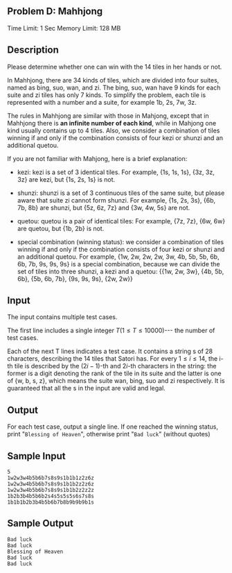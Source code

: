 ## Problem D: Mahhjong

Time Limit: 1 Sec Memory Limit: 128 MB

## Description

Please determine whether one can win with the 14 tiles in her hands or not.

In Mahhjong, there are 34 kinds of tiles, which are divided into four suites, named as bing, suo, wan, and zi. The bing, suo, wan have 9 kinds for each suite and zi tiles has only 7 kinds. To simplify the problem, each tile is represented with a number and a suite, for example 1b, 2s, 7w, 3z.

The rules in Mahhjong are similar with those in Mahjong, except that in Mahhjong there is **an infinite number of each kind**, while in Mahjong one kind usually contains up to 4 tiles. Also, we consider a combination of tiles winning if and only if the combination consists of four kezi or shunzi and an additional quetou.

If you are not familiar with Mahjong, here is a brief explanation:

- kezi: kezi is a set of 3 identical tiles.
	For example, {1s, 1s, 1s}, {3z, 3z, 3z} are kezi, but {1s, 2s, 1s} is not.

- shunzi: shunzi is a set of 3 continuous tiles of the same suite, but please aware that suite zi cannot form shunzi.
	For example, {1s, 2s, 3s}, {6b, 7b, 8b} are shunzi, but {5z, 6z, 7z} and {3w, 4w, 5s} are not.

- quetou: quetou is a pair of identical tiles:
	For example, {7z, 7z}, {6w, 6w} are quetou, but {1b, 2b} is not.

- special combination (winning status): we consider a combination of tiles winning if and only if the combination consists of four kezi or shunzi and an additional quetou.
	For example, {1w, 2w, 2w, 2w, 3w, 4b, 5b, 5b, 6b, 6b, 7b, 9s, 9s, 9s} is a special combination, because we can divide the set of tiles into three shunzi, a kezi and a quetou: {{1w, 2w, 3w}, {4b, 5b, 6b}, {5b, 6b, 7b}, {9s, 9s, 9s}, {2w, 2w}}

## Input

The input contains multiple test cases. 

The first line includes a single integer $T(1≤T≤10000)$--- the number of test cases.

Each of the next T lines indicates a test case. It contains a string s of 28 characters, describing the 14 tiles that Satori has. For every $1≤i≤14$, the i-th tile is described by the $(2i−1)$-th and $2i$-th characters in the string: the former is a digit denoting the rank of the tile in its suite and the latter is one of {w, b, s, z}, which means the suite wan, bing, suo and zi respectively. It is guaranteed that all the s in the input are valid and legal.

## Output

For each test case, output a single line. If one reached the winning status, print "`Blessing of Heaven`", otherwise print "`Bad luck`" (without quotes)

## Sample Input

```
5
1w2w3w4b5b6b7s8s9s1b1b1z2z6z
1w2w3w4b5b6b7s8s9s1b1b2z2z6z
1w2w3w4b5b6b7s8s9s1b1b2z2z2z
1b2b3b4b5b6b2s4s5s5s5s6s7s8s
1b1b1b2b3b4b5b6b7b8b9b9b9b1s
```

## Sample Output

```
Bad luck
Bad luck
Blessing of Heaven
Bad luck
Bad luck
```